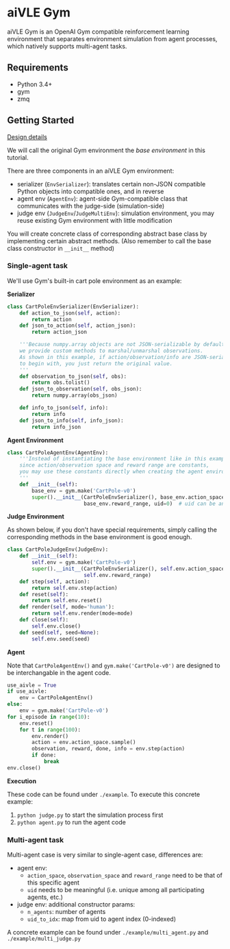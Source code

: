 # aiVLE Gym

aiVLE Gym is an OpenAI Gym compatible reinforcement learning environment that separates environment simulation from
agent processes, which natively supports multi-agent tasks.

## Requirements

- Python 3.4+
- gym
- zmq

## Getting Started

[Design details](https://pvzuww1vqx.larksuite.com/docs/docusSYdnLXZBojin39b8DGzKMT)

We will call the original Gym environment the *base environment* in this tutorial.

There are three components in an aiVLE Gym environment:
- serializer (`EnvSerializer`): translates certain non-JSON compatible Python objects into compatible ones, and in reverse
- agent env (`AgentEnv`): agent-side Gym-compatible class that communicates with the judge-side (simulation-side)
- judge env (`JudgeEnv`/`JudgeMultiEnv`): simulation environment, you may reuse existing Gym environment with little modification

You will create concrete class of corresponding abstract base class by implementing certain abstract methods. (Also
remember to call the base class constructor in `__init__` method)

### Single-agent task

We'll use Gym's built-in cart pole environment as an example:

**Serializer**
```python
class CartPoleEnvSerializer(EnvSerializer):
    def action_to_json(self, action):
        return action
    def json_to_action(self, action_json):
        return action_json

    '''Because numpy.array objects are not JSON-serializable by default,
    we provide custom methods to marshal/unmarshal observations.
    As shown in this example, if action/observation/info are JSON-serializable
    to begin with, you just return the original value.
    '''
    def observation_to_json(self, obs):
        return obs.tolist()
    def json_to_observation(self, obs_json):
        return numpy.array(obs_json)

    def info_to_json(self, info):
        return info
    def json_to_info(self, info_json):
        return info_json
```

**Agent Environment**
```python
class CartPoleAgentEnv(AgentEnv):
    '''Instead of instantiating the base environment like in this example,
    since action/observation space and reward range are constants,
    you may use these constants directly when creating the agent environment.
    '''
    def __init__(self):
        base_env = gym.make('CartPole-v0')
        super().__init__(CartPoleEnvSerializer(), base_env.action_space, base_env.observation_space,
                         base_env.reward_range, uid=0)  # uid can be any int for single-agent agent env
```

**Judge Environment**

As shown below, if you don't have special requirements, simply calling the corresponding methods in the base
environment is good enough.

```python
class CartPoleJudgeEnv(JudgeEnv):
    def __init__(self):
        self.env = gym.make('CartPole-v0')
        super().__init__(CartPoleEnvSerializer(), self.env.action_space, self.env.observation_space,
                         self.env.reward_range)
    def step(self, action):
        return self.env.step(action)
    def reset(self):
        return self.env.reset()
    def render(self, mode='human'):
        return self.env.render(mode=mode)
    def close(self):
        self.env.close()
    def seed(self, seed=None):
        self.env.seed(seed)
```

**Agent**

Note that `CartPoleAgentEnv()` and `gym.make('CartPole-v0')` are designed to be interchangable in the agent code.

```python
use_aivle = True
if use_aivle:
    env = CartPoleAgentEnv()
else:
    env = gym.make('CartPole-v0')
for i_episode in range(10):
    env.reset()
    for t in range(100):
        env.render()
        action = env.action_space.sample()
        observation, reward, done, info = env.step(action)
        if done:
            break
env.close()
```

**Execution**

These code can be found under `./example`. To execute this concrete example:
1. `python judge.py` to start the simulation process first
2. `python agent.py` to run the agent code

### Multi-agent task

Multi-agent case is very similar to single-agent case, differences are:
- agent env:
  - `action_space`, `observation_space` and `reward_range` need to be that of this specific agent
  - `uid` needs to be meaningful (i.e. unique among all participating agents, etc.)
- judge env: additional constructor params:
  - `n_agents`: number of agents
  - `uid_to_idx`: map from uid to agent index (0-indexed)

A concrete example can be found under `./example/multi_agent.py` and `./example/multi_judge.py`
